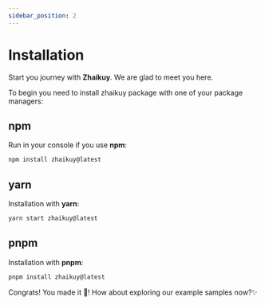 ```yaml
---
sidebar_position: 2
---
```


# Installation

Start you journey with **Zhaikuy**. We are glad to meet you here.

To begin you need to install zhaikuy package with one of your package managers:

## npm
Run in your console if you use **npm**:

```md title="Terminal"
npm install zhaikuy@latest
```

## yarn
Installation with **yarn**:

```md title="Terminal"
yarn start zhaikuy@latest
```

## pnpm
Installation with **pnpm**:

```md title="Terminal"
pnpm install zhaikuy@latest
```

Congrats! You made it 🎉! How about exploring our example samples now?✨